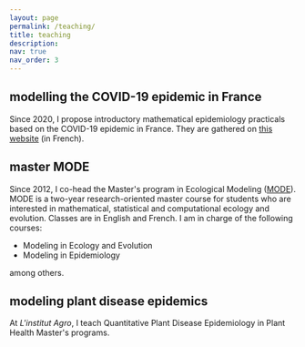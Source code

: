 ```yaml
---
layout: page
permalink: /teaching/
title: teaching
description: 
nav: true
nav_order: 3
---
```


## modelling the COVID-19 epidemic in France

Since 2020, I propose introductory mathematical epidemiology practicals based on the COVID-19 epidemic in France. They are gathered on [this website](https://fmhamelin.github.io/covidagro/) (in French).

## master MODE

Since 2012, I co-head the Master's program in Ecological Modeling ([MODE](https://osur.univ-rennes1.fr/mode/)). MODE is a two-year research-oriented master course for students who are interested in mathematical, statistical and computational ecology and evolution. Classes are in English and French. I am in charge of the following courses:

- Modeling in Ecology and Evolution
- Modeling in Epidemiology

among others.

## modeling plant disease epidemics

At *L'institut Agro*, I teach Quantitative Plant Disease Epidemiology in Plant Health Master's programs.
